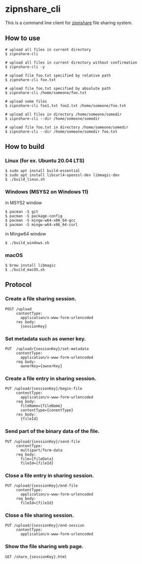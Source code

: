 # zipnshare_cli

This is a command line client for [zipnshare](https://github.com/mitsuji/zipnshare) file sharing system.

## How to use
```
# upload all files in current directory
$ zipnshare-cli

# upload all files in current directory without confirmation
$ zipnshare-cli -y

# upload file foo.txt specified by relative path
$ zipnshare-cli foo.txt

# upload file foo.txt specified by absolute path
$ zipnshare-cli /home/someone/foo.txt

# upload some files
$ zipnshare-cli foo1.txt foo2.txt /home/someone/foo.txt

# upload all files in directory /home/someone/somedir 
$ zipnshare-cli --dir /home/someone/somedir

# upload file foo.txt in directory /home/someone/somedir 
$ zipnshare-cli --dir /home/someone/somedir foo.txt
```	


## How to build

### Linux (for ex. Ubuntu 20.04 LTS)
```
$ sudo apt install build-essential
$ sudo apt install libcurl4-openssl-dev libmagic-dev
$ ./build_linux.sh
```

### Windows (MSYS2 on Windows 11)
in MSYS2 window
```
$ pacman -S git
$ pacman -S package-config
$ pacman -S mingw-w64-x86_64-gcc
$ pacman -S mingw-w64-x86_64-curl
```
in Mingw64 window
```
$ ./build_windows.sh
```

### macOS
```
$ brew install libmagic
$ ./build_macOS.sh
```


## Protocol

### Create a file sharing session.
```
POST /upload
     contentType:
       application/x-www-form-urlencoded
     res body:
       {sessionKey}
```

### Set metadata such as owner key.
```
PUT  /upload/{sessionKey}/set-metadata
     contentType:
       application/x-www-form-urlencoded
     req body:
       ownerKey={ownerKey}
```

### Create a file entry in sharing session.
```
PUT /upload/{sessionKey}/begin-file
     contentType:
       application/x-www-form-urlencoded
     req body:
       fileName={fileName}
       contentType={conentType}
     res body:
       {fileId}
```

### Send part of the binary data of the file.
```
PUT /upload/{sessionKey}/send-file
     contentType:
       multipart/form-data
     req body:
       file={fileData}
       fileId={fileId}
```
    
### Close a file entry in sharing session.
```
PUT /upload/{sessionKey}/end-file
     contentType:
       application/x-www-form-urlencoded
     req body:
       fileId={fileId}
```
    
### Close a file sharing session.
```
PUT /upload/{sessionKey}/end-session
     contentType:
       application/x-www-form-urlencoded
```

### Show the file sharing web page.
```
GET /share_{sessionKey}.html
```
